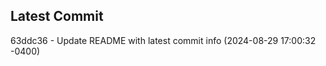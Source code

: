 
## Latest Commit
63ddc36 - Update README with latest commit info (2024-08-29 17:00:32 -0400) <Yunxi-Zhou>
